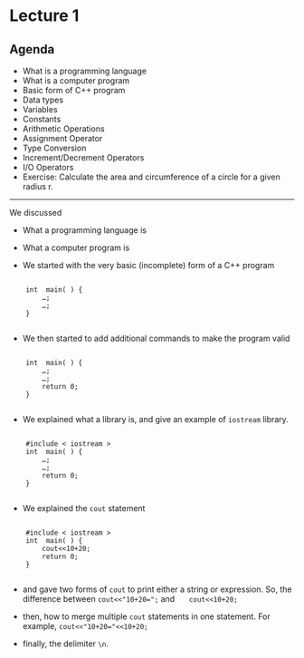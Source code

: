 # Lecture 1

## Agenda

- What is a programming language
- What is a computer program
- Basic form of C++ program
- Data types
- Variables
- Constants
- Arithmetic Operations
- Assignment Operator
- Type Conversion
- Increment/Decrement Operators
- I/O Operators
- Exercise: Calculate the area and circumference of a circle for a given radius r.

---

We discussed
- What a programming language is

- What a computer program is

- We started with the very basic (incomplete) form of a C++ program
<section>
  <pre><code data-trim data-noescape>
    int  main( ) {
        …;
        …;
    }
  </code></pre>
</section>

- We then started to add additional commands to make the program valid
<section>
  <pre><code data-trim data-noescape>
    int  main( ) {
        …;
        …;
        return 0;
    }
  </code></pre>
</section>

- We explained what a library is, and give an example of `iostream` library.
<section>
  <pre><code data-trim data-noescape>
    #include < iostream >
    int  main( ) {
        …;
        …;
        return 0;
    }
  </code></pre>
</section>

- We explained the `cout` statement
<section>
  <pre><code data-trim data-noescape>
    #include < iostream >
    int  main( ) {
        cout<<10+20;
        return 0;
    }
  </code></pre>
</section>

- and gave two forms of `cout` to print either a string or expression. So, the difference between `cout<<"10+20=";`  and `   cout<<10+20;`

- then, how to merge multiple `cout` statements in one statement. For example, `cout<<"10+20="<<10+20;`

- finally, the delimiter `\n`.
